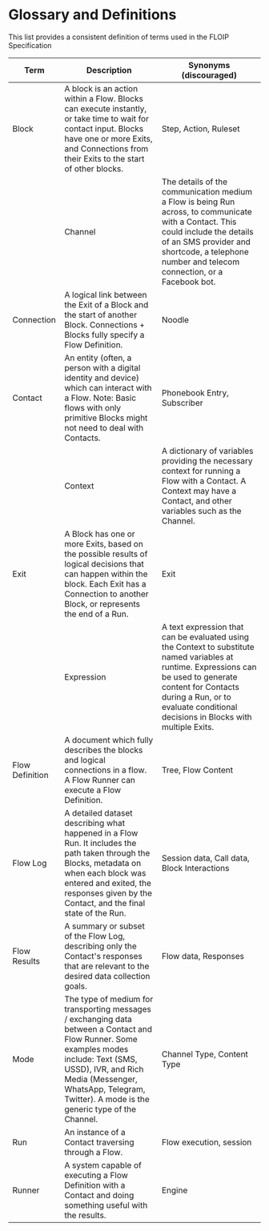 # Glossary and Definitions

This list provides a consistent definition of terms used in the FLOIP Specification

| Term | Description | Synonyms \(discouraged\) |
| --- | --- | --- |
| Block | A block is an action within a Flow. Blocks can execute instantly, or take time to wait for contact input. Blocks have one or more Exits, and Connections from their Exits to the start of other blocks. | Step, Action, Ruleset |
|  | Channel | The details of the communication medium a Flow is being Run across, to communicate with a Contact. This could include the details of an SMS provider and shortcode, a telephone number and telecom connection, or a Facebook bot. |
| Connection | A logical link between the Exit of a Block and the start of another Block. Connections + Blocks fully specify a Flow Definition. | Noodle |
| Contact | An entity \(often, a person with a digital identity and device\) which can interact with a Flow. Note: Basic flows with only primitive Blocks might not need to deal with Contacts. | Phonebook Entry, Subscriber |
|  | Context | A dictionary of variables providing the necessary context for running a Flow with a Contact. A Context may have a Contact, and other variables such as the Channel. |
| Exit | A Block has one or more Exits, based on the possible results of logical decisions that can happen within the block. Each Exit has a Connection to another Block, or represents the end of a Run. | Exit |
|  | Expression | A text expression that can be evaluated using the Context to substitute named variables at runtime. Expressions can be used to generate content for Contacts during a Run, or to evaluate conditional decisions in Blocks with multiple Exits. |
| Flow Definition | A document which fully describes the blocks and logical connections in a flow. A Flow Runner can execute a Flow Definition. | Tree, Flow Content |
| Flow Log | A detailed dataset describing what happened in a Flow Run. It includes the path taken through the Blocks, metadata on when each block was entered and exited, the responses given by the Contact, and the final state of the Run. | Session data, Call data, Block Interactions |
| Flow Results | A summary or subset of the Flow Log, describing only the Contact's responses that are relevant to the desired data collection goals. | Flow data, Responses |
| Mode | The type of medium for transporting messages / exchanging data between a Contact and  Flow Runner. Some examples modes include: Text \(SMS, USSD\), IVR, and Rich Media \(Messenger, WhatsApp, Telegram, Twitter\). A mode is the generic type of the Channel. | Channel Type, Content Type |
| Run | An instance of a Contact traversing through a Flow. | Flow execution, session |
| Runner | A system capable of executing a Flow Definition with a Contact and doing something useful with the results. | Engine |



